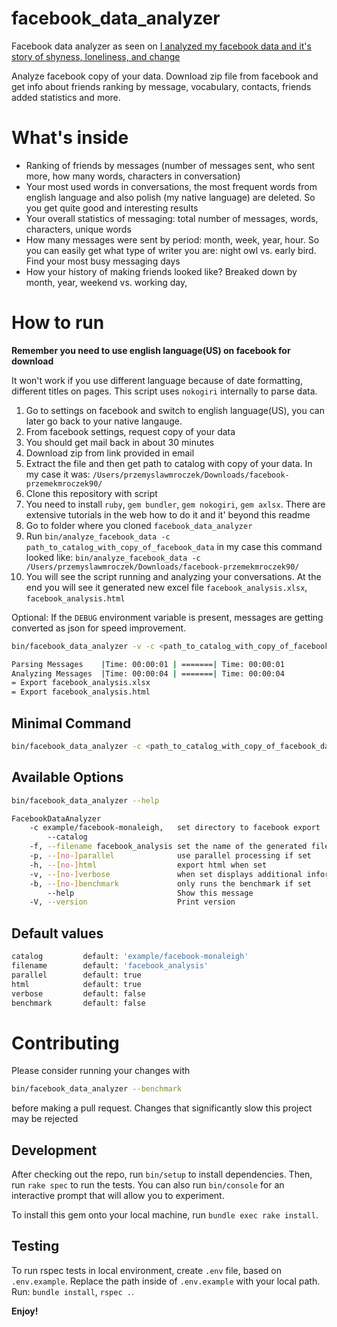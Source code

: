 # facebook_data_analyzer

Facebook data analyzer as seen on [I analyzed my facebook data and it's story of shyness, loneliness, and change](https://medium.com/@przemek_/i-analyzed-my-facebook-data-and-its-story-of-shyness-loneliness-and-change-7f4e0ec3a952)

Analyze facebook copy of your data. Download zip file from facebook and get info about friends ranking by message, vocabulary,  contacts, friends added statistics and more.

# What's inside

* Ranking of friends by messages (number of messages sent, who sent more, how many words, characters in conversation)
* Your most used words in conversations, the most frequent words from english language and also polish (my native language) are deleted. So you get quite good and interesting results
* Your overall statistics of messaging: total number of messages, words, characters, unique words
* How many messages were sent by period: month, week, year, hour. So you can easily get what type of writer you are: night owl vs. early bird. Find your most busy messaging days
* How your history of making friends looked like? Breaked down by month, year, weekend vs. working day,

# How to run

**Remember you need to use english language(US) on facebook for download**

 It won't work if you use different language because of date formatting, different titles on pages. This script uses `nokogiri` internally to parse data.

1. Go to settings on facebook and switch to english language(US), you can later go back to your native langauge.
2. From facebook settings, request copy of your data
3. You should get mail back in about 30 minutes
4. Download zip from link provided in email
5. Extract the file and then get path to catalog with copy of your data. In my case it was: `/Users/przemyslawmroczek/Downloads/facebook-przemekmroczek90/`
6. Clone this repository with script
7. You need to install `ruby`, `gem bundler`, `gem nokogiri`, `gem axlsx`. There are extensive tutorials in the web how to do it and it' beyond this readme
8. Go to folder where you cloned `facebook_data_analyzer`
9. Run `bin/analyze_facebook_data -c path_to_catalog_with_copy_of_facebook_data` in my case this command looked like: `bin/analyze_facebook_data -c /Users/przemyslawmroczek/Downloads/facebook-przemekmroczek90/`
10. You will see the script running and analyzing your conversations. At the end you will see it generated new excel file `facebook_analysis.xlsx`, `facebook_analysis.html`

Optional:
If the `DEBUG` environment variable is present, messages are getting converted as json for speed improvement.

```bash
bin/facebook_data_analyzer -v -c <path_to_catalog_with_copy_of_facebook_data>

Parsing Messages    |Time: 00:00:01 | =======| Time: 00:00:01
Analyzing Messages  |Time: 00:00:04 | =======| Time: 00:00:04
= Export facebook_analysis.xlsx
= Export facebook_analysis.html
```

## Minimal Command
```bash
bin/facebook_data_analyzer -c <path_to_catalog_with_copy_of_facebook_data>
```

## Available Options
```bash
bin/facebook_data_analyzer --help
```

```bash
FacebookDataAnalyzer
    -c example/facebook-monaleigh,   set directory to facebook export
        --catalog
    -f, --filename facebook_analysis set the name of the generated files
    -p, --[no-]parallel              use parallel processing if set
    -h, --[no-]html                  export html when set
    -v, --[no-]verbose               when set displays additional information
    -b, --[no-]benchmark             only runs the benchmark if set
        --help                       Show this message
    -V, --version                    Print version
```

## Default values
```bash
catalog         default: 'example/facebook-monaleigh'
filename        default: 'facebook_analysis'
parallel        default: true
html            default: true
verbose         default: false
benchmark       default: false
```

# Contributing

Please consider running your changes with
```bash
bin/facebook_data_analyzer --benchmark
```
before making a pull request. Changes that significantly slow this project may be rejected

## Development

After checking out the repo, run `bin/setup` to install dependencies. Then, run `rake spec` to run the tests. You can also run `bin/console` for an interactive prompt that will allow you to experiment.

To install this gem onto your local machine, run `bundle exec rake install`.

## Testing

To run rspec tests in local environment, create `.env` file, based on `.env.example`.
Replace the path inside of `.env.example` with your local path. Run: `bundle install`, `rspec .`.

**Enjoy!**
